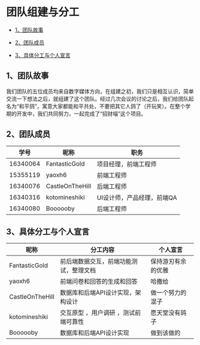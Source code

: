 # 团队组建与分工

+ [1、团队故事](#1)
+ [2、团队成员](#2)

+ [3、具体分工与个人宣言](#3)



## <span id="1">1、团队故事</span>

我们团队的五位成员均来自数字媒体方向，在组建之初，我们只是相互认识，简单交流一下想法之后，就组建了这个团队。经过几次会议的讨论之后，我们给团队起名为“和平鸽”，寓意大家都能和平共处，不要把其它人鸽了（开玩笑）。在整个学期的开发中，我们共同努力，一起完成了“招财喵”这个项目。



## <span id="2">2、团队成员</span>

| 学号     | 昵称 | 职务                     |
| -------- | ---- | ------------------------ |
| 16340064 | FantasticGold | 项目经理，前端工程师 |
| 15355119 | yaoxh6 | 前端工程师 |
| 16340076 | CastleOnTheHill | 后端工程师 |
| 16340316 | kotomineshiki |UI设计师，产品经理，前端QA                         |
| 16340080 | Boooooby | 后端工程师 |


## <span id="3">3、具体分工与个人宣言</span>

| 昵称 | 分工内容 | 个人宣言 |
| ---- | -------- | -------- |
| FantasticGold | 前后端数据交互，前端功能测试，整理文档 | 保持游刃有余的优雅 |
| yaoxh6          | 前端问卷和回答的生成和回答             | 哈撒给             |
| CastleOnTheHill | 数据库和后端API设计实现，架构设计      | 做一个努力的混子   |
| kotomineshiki | 交互原型 ，用户调研 ，测试前端可靠性 | 愿天堂没有鸽子 |
| Boooooby | 数据库和后端API设计实现 | 做到该做的 |
